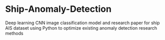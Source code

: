 # Ship-Anomaly-Detection
Deep learning CNN image classification model and research paper for ship AIS dataset using Python to optimize existing anomaly detection research methods
